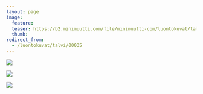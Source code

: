 ```yaml
---
layout: page
image:
  feature:
  teaser: https://b2.minimuutti.com/file/minimuutti-com/luontokuvat/talvi/DS40827-245px.jpg
  thumb:
redirect_from:
  - /luontokuvat/talvi/00035
---
```


![](https://b2.minimuutti.com/file/minimuutti-com/luontokuvat/talvi/DS40822-800px.jpg)

![](https://b2.minimuutti.com/file/minimuutti-com/luontokuvat/talvi/DS40825-800px.jpg)

![](https://b2.minimuutti.com/file/minimuutti-com/luontokuvat/talvi/DS40827-800px.jpg)
